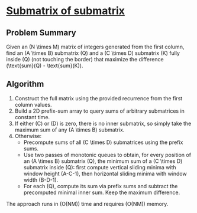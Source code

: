 # [Submatrix of submatrix](https://www.spoj.com/problems/MATRIX2/)

## Problem Summary
Given an \(N \times M\) matrix of integers generated from the first column, find an \(A \times B\) submatrix \(Q\) and a \(C \times D\) submatrix \(K\) fully inside \(Q\) (not touching the border) that maximize the difference \(\text{sum}(Q) - \text{sum}(K)\).

## Algorithm
1. Construct the full matrix using the provided recurrence from the first column values.
2. Build a 2D prefix-sum array to query sums of arbitrary submatrices in constant time.
3. If either \(C\) or \(D\) is zero, there is no inner submatrix, so simply take the maximum sum of any \(A \times B\) submatrix.
4. Otherwise:
   - Precompute sums of all \(C \times D\) submatrices using the prefix sums.
   - Use two passes of monotonic queues to obtain, for every position of an \(A \times B\) submatrix \(Q\), the minimum sum of a \(C \times D\) submatrix inside \(Q\): first compute vertical sliding minima with window height \(A-C-1\), then horizontal sliding minima with window width \(B-D-1\).
   - For each \(Q\), compute its sum via prefix sums and subtract the precomputed minimal inner sum. Keep the maximum difference.

The approach runs in \(O(NM)\) time and requires \(O(NM)\) memory.
